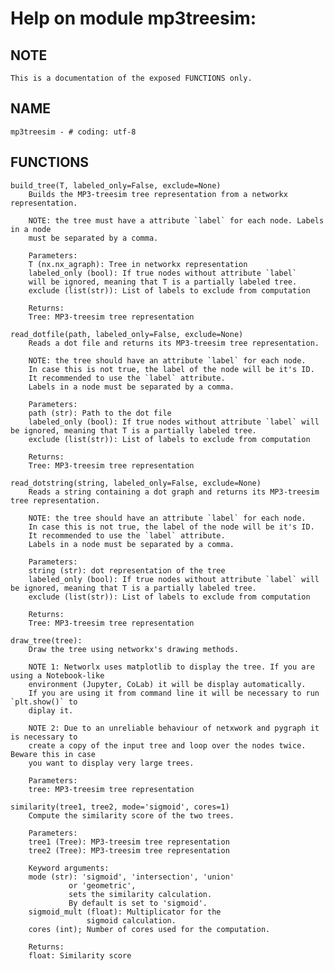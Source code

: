# Help on module mp3treesim:

## NOTE
    This is a documentation of the exposed FUNCTIONS only.

## NAME
    mp3treesim - # coding: utf-8

## FUNCTIONS
    build_tree(T, labeled_only=False, exclude=None)
        Builds the MP3-treesim tree representation from a networkx representation.

        NOTE: the tree must have a attribute `label` for each node. Labels in a node
        must be separated by a comma.

        Parameters:
        T (nx.nx_agraph): Tree in networkx representation
        labeled_only (bool): If true nodes without attribute `label` 
        will be ignored, meaning that T is a partially labeled tree.
        exclude (list(str)): List of labels to exclude from computation

        Returns:
        Tree: MP3-treesim tree representation
        
    read_dotfile(path, labeled_only=False, exclude=None)
        Reads a dot file and returns its MP3-treesim tree representation.

        NOTE: the tree should have an attribute `label` for each node. 
        In case this is not true, the label of the node will be it's ID.    
        It recommended to use the `label` attribute.
        Labels in a node must be separated by a comma.

        Parameters: 
        path (str): Path to the dot file
        labeled_only (bool): If true nodes without attribute `label` will be ignored, meaning that T is a partially labeled tree.
        exclude (list(str)): List of labels to exclude from computation

        Returns: 
        Tree: MP3-treesim tree representation

    read_dotstring(string, labeled_only=False, exclude=None)
        Reads a string containing a dot graph and returns its MP3-treesim tree representation.

        NOTE: the tree should have an attribute `label` for each node. 
        In case this is not true, the label of the node will be it's ID.    
        It recommended to use the `label` attribute.
        Labels in a node must be separated by a comma.

        Parameters: 
        string (str): dot representation of the tree
        labeled_only (bool): If true nodes without attribute `label` will be ignored, meaning that T is a partially labeled tree.
        exclude (list(str)): List of labels to exclude from computation

        Returns: 
        Tree: MP3-treesim tree representation

    draw_tree(tree):
        Draw the tree using networkx's drawing methods.

        NOTE 1: Networlx uses matplotlib to display the tree. If you are using a Notebook-like
        environment (Jupyter, CoLab) it will be display automatically. 
        If you are using it from command line it will be necessary to run `plt.show()` to 
        diplay it.

        NOTE 2: Due to an unreliable behaviour of netxwork and pygraph it is necessary to
        create a copy of the input tree and loop over the nodes twice. Beware this in case
        you want to display very large trees.

        Parameters: 
        tree: MP3-treesim tree representation

    similarity(tree1, tree2, mode='sigmoid', cores=1)
        Compute the similarity score of the two trees.
        
        Parameters: 
        tree1 (Tree): MP3-treesim tree representation
        tree2 (Tree): MP3-treesim tree representation
        
        Keyword arguments:
        mode (str): 'sigmoid', 'intersection', 'union'
                 or 'geometric',
                 sets the similarity calculation.
                 By default is set to 'sigmoid'.
        sigmoid_mult (float): Multiplicator for the 
                     sigmoid calculation.
        cores (int); Number of cores used for the computation.
        
        Returns: 
        float: Similarity score